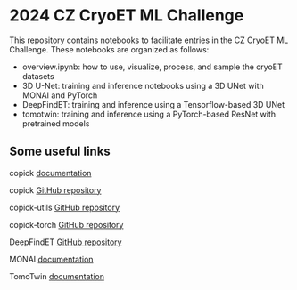 # 2024 CZ CryoET ML Challenge

This repository contains notebooks to facilitate entries in the CZ CryoET ML Challenge. These notebooks are organized as follows:

- overview.ipynb: how to use, visualize, process, and sample the cryoET datasets
- 3D U-Net: training and inference notebooks using a 3D UNet with MONAI and PyTorch
- DeepFindET: training and inference using a Tensorflow-based 3D UNet
- tomotwin: training and inference using a PyTorch-based ResNet with pretrained models

## Some useful links
copick [documentation](https://copick.github.io/copick/)  

copick [GitHub repository](https://github.com/copick/copick?tab=readme-ov-file)

copick-utils [GitHub repository](https://github.com/copick/copick-utils)

copick-torch [GitHub repository](https://github.com/copick/copick-torch)

DeepFindET [GitHub repository](https://github.com/copick/DeepFindET)

MONAI [documentation](https://docs.monai.io/en/stable/)

TomoTwin [documentation](https://tomotwin-cryoet.readthedocs.io/en/stable/)